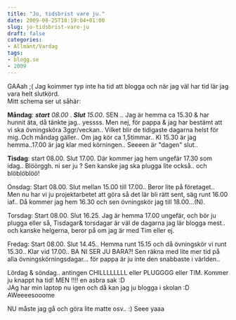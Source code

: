 ```yaml
---
title: "Jo, tidsbrist vare ju."
date: 2009-08-25T18:19:04+01:00
slug: jo-tidsbrist-vare-ju
draft: false
categories:
- Allmänt/Vardag
tags:
- blogg.se
- 2009
---
```

GAAah ;( Jag koimmer typ inte ha tid att blogga och när jag väl har tid lär jag vara helt slutkörd.  
Mitt schema ser ut såhär:  
  
**Måndag**: _**start** 08.00_ . _**Slut** 15.00_. SEN .. Jag är hemma ca 15.30 & har hunnit äta, då tänkte jag.. yessss. Men nej, för pappa & jag har bestämt att vi ska övningsköra 3ggr/veckan.. Vilket blir de tidigaste dagarna helst för mig..Och måndag gäller.. Om jag kör ca 1,5timmar.. Kl 15.30 är jag hemma..17.00 är jag klar med körningen.. Seeeen är "dagen" slut..  
  
**Tisdag**: start 08.00. Slut 17.00. Där kommer jag hem ungefär 17.30 som idag.. Blöörggh. ni ser ju ? Sen kanske jag ska plugga lite också.. och blöblöblöö!  
  
Onsdag: Start 08.00. Slut mellan 15.00 till 17.00.. Beror lite på företaget.. Men nu har vi ju projektarbetet att göra så det lär bli rätt sent, säg runt 16.00 iaf.. Då kommer jag hem 16.30 och sen övningskör jag till 18.00...(N).  
  
Torsdag: Start 08.00. Slut 16.25. Jag är hemma 17.00 ungefär, och bör ju plugga eller så, Tisdagar& torsdagar är väl de dagarna jag lär blogga mest.. och kanske helgerna, beror på om jag är med Tim eller ej.  
  
Fredag: Start 08.00. Slut 14.45.. Hemma runt 15.15 och då övningskör vi runt 15.30.. Klar vid 17.00.. BA NI SER JU BARA?! Sen räkna med lite mer tid på alla övningskörningsdagar... för pappa är ju inte den snabbaste i världen..  
  
Lördag & söndag.. antingen CHILLLLLLLL eller PLUGGGG eller TIM. Kommer ju knappt ha tid! MEN !!!! en asbra sak :D  
JAg har min laptop nu igen och då kan jag ju blogga i skolan :D AWeeeesooome  
  
NU måste jag gå och göra lite matte osv.. :) Seee yaaa